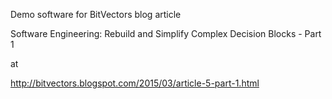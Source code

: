 Demo software for BitVectors blog article

Software Engineering: Rebuild and Simplify Complex Decision Blocks - Part 1

at

http://bitvectors.blogspot.com/2015/03/article-5-part-1.html